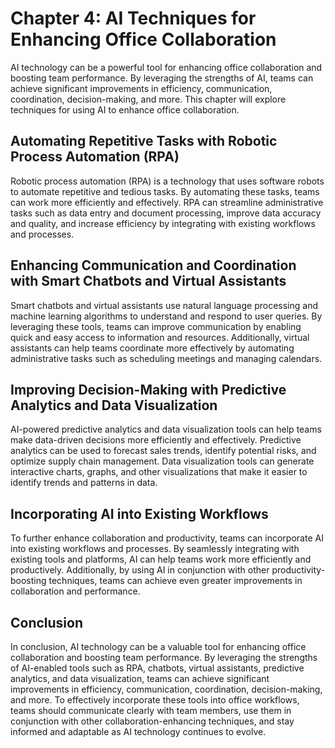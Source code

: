 Chapter 4: AI Techniques for Enhancing Office Collaboration
===========================================================

AI technology can be a powerful tool for enhancing office collaboration and boosting team performance. By leveraging the strengths of AI, teams can achieve significant improvements in efficiency, communication, coordination, decision-making, and more. This chapter will explore techniques for using AI to enhance office collaboration.

Automating Repetitive Tasks with Robotic Process Automation (RPA)
-----------------------------------------------------------------

Robotic process automation (RPA) is a technology that uses software robots to automate repetitive and tedious tasks. By automating these tasks, teams can work more efficiently and effectively. RPA can streamline administrative tasks such as data entry and document processing, improve data accuracy and quality, and increase efficiency by integrating with existing workflows and processes.

Enhancing Communication and Coordination with Smart Chatbots and Virtual Assistants
-----------------------------------------------------------------------------------

Smart chatbots and virtual assistants use natural language processing and machine learning algorithms to understand and respond to user queries. By leveraging these tools, teams can improve communication by enabling quick and easy access to information and resources. Additionally, virtual assistants can help teams coordinate more effectively by automating administrative tasks such as scheduling meetings and managing calendars.

Improving Decision-Making with Predictive Analytics and Data Visualization
--------------------------------------------------------------------------

AI-powered predictive analytics and data visualization tools can help teams make data-driven decisions more efficiently and effectively. Predictive analytics can be used to forecast sales trends, identify potential risks, and optimize supply chain management. Data visualization tools can generate interactive charts, graphs, and other visualizations that make it easier to identify trends and patterns in data.

Incorporating AI into Existing Workflows
----------------------------------------

To further enhance collaboration and productivity, teams can incorporate AI into existing workflows and processes. By seamlessly integrating with existing tools and platforms, AI can help teams work more efficiently and productively. Additionally, by using AI in conjunction with other productivity-boosting techniques, teams can achieve even greater improvements in collaboration and performance.

Conclusion
----------

In conclusion, AI technology can be a valuable tool for enhancing office collaboration and boosting team performance. By leveraging the strengths of AI-enabled tools such as RPA, chatbots, virtual assistants, predictive analytics, and data visualization, teams can achieve significant improvements in efficiency, communication, coordination, decision-making, and more. To effectively incorporate these tools into office workflows, teams should communicate clearly with team members, use them in conjunction with other collaboration-enhancing techniques, and stay informed and adaptable as AI technology continues to evolve.


